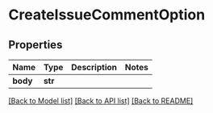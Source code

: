 # CreateIssueCommentOption

## Properties
Name | Type | Description | Notes
------------ | ------------- | ------------- | -------------
**body** | **str** |  |

[[Back to Model list]](../README.md#documentation-for-models) [[Back to API list]](../README.md#documentation-for-api-endpoints) [[Back to README]](../README.md)


